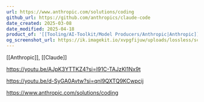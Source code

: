 ```yaml
---
url: https://www.anthropic.com/solutions/coding
github_url: https://github.com/anthropics/claude-code
date_created: 2025-03-08
date_modified: 2025-04-18
product_of: '[[Tooling/AI-Toolkit/Model Producers/Anthropic|Anthropic]]'
og_screenshot_url: https://ik.imagekit.io/xvpgfijuw/uploads/lossless/screenshots/20250528_Claude_Code_og_screenshot.jpeg
---
```


[[Anthropic]], [[Claude]]

https://youtu.be/AJpK3YTTKZ4?si=I91C-TAJzKl1Nx9t

https://youtu.be/d-SyGA0Avtw?si=qnl9QXTQ9KCwpcij

https://www.anthropic.com/solutions/coding